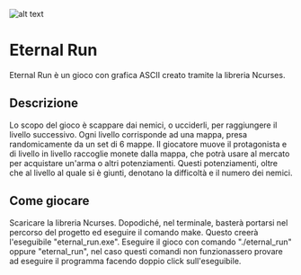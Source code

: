 ![alt text](https://github.com/LoMbiChh/ncurses-game/blob/main/assets/header_image.png?raw=true)

# Eternal Run
Eternal Run è un gioco con grafica ASCII creato tramite la libreria Ncurses.

## Descrizione
Lo scopo del gioco è scappare dai nemici, o ucciderli, per raggiungere il livello successivo. Ogni livello corrisponde ad una mappa,
presa randomicamente da un set di 6 mappe. Il giocatore muove il protagonista e di livello in livello raccoglie monete dalla mappa, che
potrà usare al mercato per acquistare un'arma o altri potenziamenti. Questi potenziamenti, oltre che al livello al quale si è giunti, denotano la
difficoltà e il numero dei nemici.

## Come giocare
Scaricare la libreria Ncurses. Dopodiché, nel terminale, basterà portarsi nel percorso del progetto ed eseguire il comando make.
Questo creerà l'eseguibile "eternal_run.exe". Eseguire il gioco con comando "./eternal_run" oppure "eternal_run", nel caso questi comandi 
non funzionassero provare ad eseguire il programma facendo doppio click sull'eseguibile.